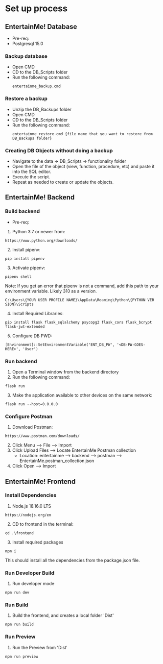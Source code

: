 # Set up process

## EntertainMe! Database

- Pre-req:
- Postgresql 15.0

### Backup database

- Open CMD
- CD to the DB_Scripts folder
- Run the following command:
  ```
  entertainme_backup.cmd
  ```

### Restore a backup

- Unzip the DB_Backups folder
- Open CMD
- CD to the DB_Scripts folder
- Run the following command:
  ```
  entertainme_restore.cmd {file name that you want to restore from DB_Backups folder}
  ```

### Creating DB Objects without doing a backup

- Navigate to the data -> DB_Scripts -> functionality folder
- Open the file of the object (view, function, procedure, etc) and paste it into the SQL editor.
- Execute the script.
- Repeat as needed to create or update the objects.


## EntertainMe! Backend

### Build backend
* Pre-req:
1. Python 3.7 or newer from:
```
https://www.python.org/downloads/
```
2. Install pipenv:
```
pip install pipenv
```
3. Activate pipenv:
```
pipenv shell
```
Note: If you get an error that pipenv is not a command, add this path to your environment variable. Likely 310 as a version.
```
C:\Users\{YOUR USER PROFILE NAME}\AppData\Roaming\Python\{PYTHON VER
SION}\Scripts
```

4. Install Required Libraries:
```
pip install flask flask_sqlalchemy psycopg2 flask_cors flask_bcrypt flask-jwt-extended
```

5. Configure DB PWD:
```
[Environment]::SetEnvironmentVariable('ENT_DB_PW', '<DB-PW-GOES-HERE>', 'User')
```

### Run backend
1. Open a Terminal window from the backend directory
2. Run the following command:
```
flask run
```
3. Make the application available to other devices on the same network:
```
flask run --host=0.0.0.0
```

### Configure Postman
1. Download Postman:
```
https://www.postman.com/downloads/
```
2. Click Menu --> File --> Import
3. Click Upload Files --> Locate EntertainMe Postman collection
    * Location: entertainme --> backend --> postman --> EntertainMe.postman_collection.json
4. Click Open --> Import


## EntertainMe! Frontend

### Install Dependencies

1. Node.js 18.16.0 LTS

```
https://nodejs.org/en
```

2. CD to frontend in the terminal:

```
cd .\frontend
```

3. Install required packages

```
npm i
```

This should install all the dependencies from the package.json file.

### Run Developer Build

1. Run developer mode

```
npm run dev
```

### Run Build

1. Build the frontend, and creates a local folder 'Dist'

```
npm run build
```

### Run Preview

1. Run the Preview from 'Dist'

```
npm run preview
```

